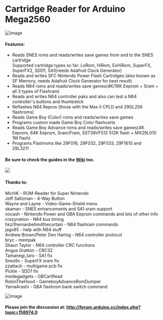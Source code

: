 # Cartridge Reader for Arduino Mega2560

![image](https://www.dropbox.com/s/cqjxdd51n4iiuu2/3d_model.png?dl=1)   

#### Features:  
- Reads SNES roms and reads/writes save games from and to the SNES cartridge  
  Supported cartridge types so far: LoRom, HiRom, ExHiRom, SuperFX, SuperFX2, SDD1, SA1(needs Adafruit Clock Generator)  
- Reads and writes SFC Nintendo Power Flash Cartridges (also known as SF Memory, needs Adafruit Clock Generator for best result)  
- Reads N64 roms and reads/writes save games(4K/16K Eeprom + Sram + all 3 types of Flashram)   
- Reads and writes N64 controller paks and also can test a N64 controller's buttons and thumbstick   
- Reflashes N64 Repros (those with the Max II CPLD and 29GL256 flashroms)    
- Reads Game Boy (Color) roms and reads/writes save games   
- Programs custom made Game Boy Color flashcarts   
- Reads Game Boy Advance roms and reads/writes save games(4K Eeprom, 64K Eeprom, Sram/Fram, SST39VF512 512K flash + MX29L010 1M flash)   
- Programs Flashroms like 29F016, 29F032, 29F033, 29F1610 and 29L3211    

#### Be sure to check the guides in the [Wiki](https://github.com/sanni/cartreader/wiki) too.

[![](https://www.dropbox.com/s/950svg0i21syq3j/youtube_preview.jpg?dl=1)](https://www.youtube.com/watch?v=AD_o7J85bCg)   

#### Thanks to:  
   MichlK - ROM-Reader for Super Nintendo   
   Jeff Saltzman - 4-Way Button   
   Wayne and Layne - Video-Game-Shield menu   
   skaman - SNES enhancements and SA1 sram support   
   nocash - Nintendo Power and GBA Eeprom commands and lots of other info   
   crazynation - N64 bus timing   
   hkz/themanbehindthecurtain - N64 flashram commands   
   jago85 - help with N64 stuff   
   Andrew Brown/Peter Den Hartog - N64 controller protocol   
   bryc - mempak   
   Shaun Taylor - N64 controller CRC functions   
   Angus Gratton - CRC32   
   Tamanegi_taro - SA1 fix   
   Snes9x - SuperFX sram fix   
   zzattack - multigame pcb fix  
   Pickle - SDD1 fix   
   insidegadgets - GBCartRead   
   RobinTheHood - GameboyAdvanceRomDumper   
   YamaArashi - GBA flashrom bank switch command    
   
![image](https://www.dropbox.com/s/pw0zf6747n9laat/3d_model_2.png?dl=1)   

#### Please join the discussion at: http://forum.arduino.cc/index.php?topic=158974.0   
